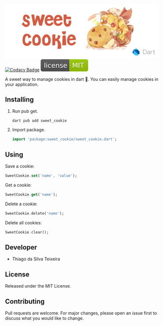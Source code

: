 ![banner](https://raw.githubusercontent.com/teixeirazeus/sweet_cookie/master/readme_assets/banner.png)
[![Codacy Badge](https://app.codacy.com/project/badge/Grade/5f89caaf2416478991edaed690c86ae0)](https://www.codacy.com/gh/teixeirazeus/sweet_cookie/dashboard?utm_source=github.com\&utm_medium=referral\&utm_content=teixeirazeus/sweet_cookie\&utm_campaign=Badge_Grade)
[![License](https://raw.githubusercontent.com/teixeirazeus/sweet_cookie/master/readme_assets/mit.svg)](http://opensource.org/licenses/MIT)

A sweet way to manage cookies in dart :cookie:. You can easily manage cookies in your application.

## Installing

1.  Run pub get.

    ```shell
    dart pub add sweet_cookie
    ```

2.  Import package.

    ```dart
    import 'package:sweet_cookie/sweet_cookie.dart';
    ```

## Using

Save a cookie:

```dart
SweetCookie.set('name', 'value');
```

Get a cookie:

```dart
SweetCookie.get('name');
```

Delete a cookie:

```dart
SweetCookie.delete('name');
```

Delete all cookies:

```dart
SweetCookie.clear();
```

## Developer

*   Thiago da Silva Teixeira

## License

Released under the MIT License.

## Contributing

Pull requests are welcome. For major changes, please open an issue first to discuss what you would like to change.
